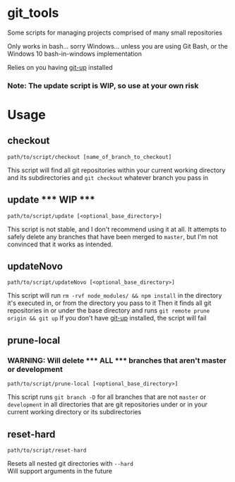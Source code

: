 # git_tools

Some scripts for managing projects comprised of many small repositories

Only works in bash... sorry Windows... unless you are using Git Bash, or the Windows 10 bash-in-windows implementation

Relies on you having [git-up](https://github.com/msiemens/PyGitUp) installed

### Note: The update script is WIP, so use at your own risk

# Usage

## checkout
    
    path/to/script/checkout [name_of_branch_to_checkout]
    
This script will find all git repositories within your current working directory and its subdirectories and `git checkout` whatever branch you pass in

## update *** WIP ***

    path/to/script/update [<optional_base_directory>]
    
This script is not stable, and I don't recommend using it at all.
It attempts to safely delete any branches that have been merged to `master`, but I'm not convinced that it works as intended.

## updateNovo

    path/to/script/updateNovo [<optional_base_directory>]

This script will run `rm -rvf node_modules/ && npm install` in the directory it's executed in, or from the directory you pass to it
Then it finds all git repositories in or under the base directory and runs `git remote prune origin && git up`
If you don't have [git-up](https://github.com/msiemens/PyGitUp) installed, the script will fail

## prune-local
### WARNING: Will delete *** ALL *** branches that aren't master or development

    path/to/script/prune-local [<optional_base_directory>]
    
This script runs `git branch -D` for all branches that are not `master` or `development` in all directories that are git repositories under or in your current working directory or its subdirectories

## reset-hard

    path/to/script/reset-hard
    
Resets all nested git directories with `--hard` <br />
Will support arguments in the future

